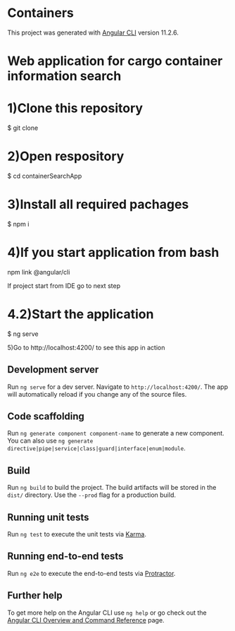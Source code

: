 # Containers

This project was generated with [Angular CLI](https://github.com/angular/angular-cli) version 11.2.6.

# Web application for cargo container information search

# 1)Clone this repository

$ git clone 

# 2)Open respository

$ cd containerSearchApp

# 3)Install all required pachages

$ npm i

# 4)If you start application from bash

npm link @angular/cli

If project start from IDE go to next step

# 4.2)Start the application

$ ng serve

5)Go to http://localhost:4200/ to see this app in action

## Development server

Run `ng serve` for a dev server. Navigate to `http://localhost:4200/`. The app will automatically reload if you change any of the source files.

## Code scaffolding

Run `ng generate component component-name` to generate a new component. You can also use `ng generate directive|pipe|service|class|guard|interface|enum|module`.

## Build

Run `ng build` to build the project. The build artifacts will be stored in the `dist/` directory. Use the `--prod` flag for a production build.

## Running unit tests

Run `ng test` to execute the unit tests via [Karma](https://karma-runner.github.io).

## Running end-to-end tests

Run `ng e2e` to execute the end-to-end tests via [Protractor](http://www.protractortest.org/).

## Further help

To get more help on the Angular CLI use `ng help` or go check out the [Angular CLI Overview and Command Reference](https://angular.io/cli) page.
